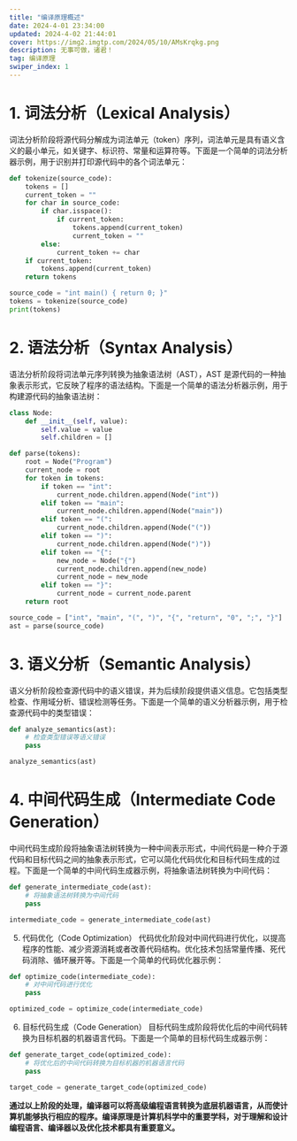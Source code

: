 ```yaml
---
title: "编译原理概述"
date: 2024-4-01 23:34:00
updated: 2024-4-02 21:44:01
cover: https://img2.imgtp.com/2024/05/10/AMsKrqkg.png
description: 无事可做，诸君！
tag: 编译原理
swiper_index: 1 
---
```

# 1. 词法分析（Lexical Analysis）
词法分析阶段将源代码分解成为词法单元（token）序列，词法单元是具有语义含义的最小单元，如关键字、标识符、常量和运算符等。下面是一个简单的词法分析器示例，用于识别并打印源代码中的各个词法单元：
```python
def tokenize(source_code):
    tokens = []
    current_token = ""
    for char in source_code:
        if char.isspace():
            if current_token:
                tokens.append(current_token)
                current_token = ""
        else:
            current_token += char
    if current_token:
        tokens.append(current_token)
    return tokens

source_code = "int main() { return 0; }"
tokens = tokenize(source_code)
print(tokens)
```

# 2. 语法分析（Syntax Analysis）
语法分析阶段将词法单元序列转换为抽象语法树（AST），AST 是源代码的一种抽象表示形式，它反映了程序的语法结构。下面是一个简单的语法分析器示例，用于构建源代码的抽象语法树：
```python
class Node:
    def __init__(self, value):
        self.value = value
        self.children = []

def parse(tokens):
    root = Node("Program")
    current_node = root
    for token in tokens:
        if token == "int":
            current_node.children.append(Node("int"))
        elif token == "main":
            current_node.children.append(Node("main"))
        elif token == "(":
            current_node.children.append(Node("("))
        elif token == ")":
            current_node.children.append(Node(")"))
        elif token == "{":
            new_node = Node("{")
            current_node.children.append(new_node)
            current_node = new_node
        elif token == "}":
            current_node = current_node.parent
    return root

source_code = ["int", "main", "(", ")", "{", "return", "0", ";", "}"]
ast = parse(source_code)
```

# 3. 语义分析（Semantic Analysis）
语义分析阶段检查源代码中的语义错误，并为后续阶段提供语义信息。它包括类型检查、作用域分析、错误检测等任务。下面是一个简单的语义分析器示例，用于检查源代码中的类型错误：
```python
def analyze_semantics(ast):
    # 检查类型错误等语义错误
    pass

analyze_semantics(ast)
```
# 4. 中间代码生成（Intermediate Code Generation）
中间代码生成阶段将抽象语法树转换为一种中间表示形式，中间代码是一种介于源代码和目标代码之间的抽象表示形式，它可以简化代码优化和目标代码生成的过程。下面是一个简单的中间代码生成器示例，将抽象语法树转换为中间代码：
```python
def generate_intermediate_code(ast):
    # 将抽象语法树转换为中间代码
    pass

intermediate_code = generate_intermediate_code(ast)
```

5. 代码优化（Code Optimization）
代码优化阶段对中间代码进行优化，以提高程序的性能、减少资源消耗或者改善代码结构。优化技术包括常量传播、死代码消除、循环展开等。下面是一个简单的代码优化器示例：
```python
def optimize_code(intermediate_code):
    # 对中间代码进行优化
    pass

optimized_code = optimize_code(intermediate_code)
```
6. 目标代码生成（Code Generation）
目标代码生成阶段将优化后的中间代码转换为目标机器的机器语言代码。下面是一个简单的目标代码生成器示例：
```python
def generate_target_code(optimized_code):
    # 将优化后的中间代码转换为目标机器的机器语言代码
    pass

target_code = generate_target_code(optimized_code)
```
**通过以上阶段的处理，编译器可以将高级编程语言转换为底层机器语言，从而使计算机能够执行相应的程序。编译原理是计算机科学中的重要学科，对于理解和设计编程语言、编译器以及优化技术都具有重要意义。**